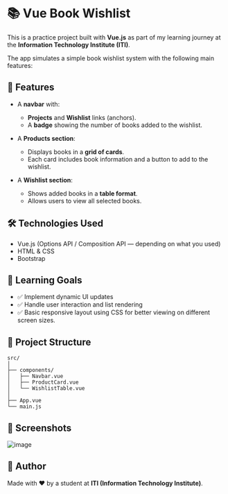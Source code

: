 # 📚 Vue Book Wishlist

This is a practice project built with **Vue.js** as part of my learning journey at the **Information Technology Institute (ITI)**.

The app simulates a simple book wishlist system with the following main features:

## 🚀 Features

- A **navbar** with:
  - **Projects** and **Wishlist** links (anchors).
  - A **badge** showing the number of books added to the wishlist.

- A **Products section**:
  - Displays books in a **grid of cards**.
  - Each card includes book information and a button to add to the wishlist.

- A **Wishlist section**:
  - Shows added books in a **table format**.
  - Allows users to view all selected books.

## 🛠️ Technologies Used

- Vue.js (Options API / Composition API — depending on what you used)
- HTML & CSS
- Bootstrap 

## 📖 Learning Goals

- ✅ Implement dynamic UI updates
- ✅ Handle user interaction and list rendering
- ✅ Basic responsive layout using CSS for better viewing on different screen sizes.

## 📁 Project Structure

```
src/
│
├── components/
│   ├── Navbar.vue
│   ├── ProductCard.vue
│   └── WishlistTable.vue
│
├── App.vue
└── main.js
```

## 📸 Screenshots

![image](https://github.com/user-attachments/assets/79a87402-3db0-41a8-aecb-641fac281b91)


## 🧠 Author

Made with ❤️ by a student at **ITI (Information Technology Institute)**.
